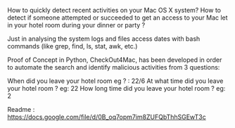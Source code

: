 How to quickly detect recent activities on your Mac OS X system? How to detect if someone attempted or succeeded to get an access to your Mac let in your hotel room during your dinner or party ?

Just in analysing the system logs and files access dates with bash commands (like grep, find, ls, stat, awk, etc.)

Proof of Concept in Python, CheckOut4Mac, has been developed in order to automate the search and identify malicious activities from 3 questions:

When did you leave your hotel room eg ? : 22/6
At what time did you leave your hotel room ? eg: 22
How long time did you leave your hotel room ? eg: 2

Readme : https://docs.google.com/file/d/0B_oq7opm7im8ZUFQbThhSGEwT3c
